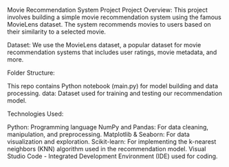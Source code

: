 Movie Recommendation System Project
Project Overview:
This project involves building a simple movie recommendation system using the famous MovieLens dataset. The system recommends movies to users based on their similarity to a selected movie.

Dataset:
We use the MovieLens dataset, a popular dataset for movie recommendation systems that includes user ratings, movie metadata, and more.

Folder Structure:


This repo contains Python notebook (main.py) for model building and data processing.
data: Dataset used for training and testing our recommendation model.

Technologies Used:

Python: Programming language 
NumPy and Pandas: For data cleaning, manipulation, and preprocessing.
Matplotlib & Seaborn: For data visualization and exploration.
Scikit-learn: For implementing the k-nearest neighbors (KNN) algorithm used in the recommendation model.
Visual Studio Code - Integrated Development Environment (IDE) used for coding.